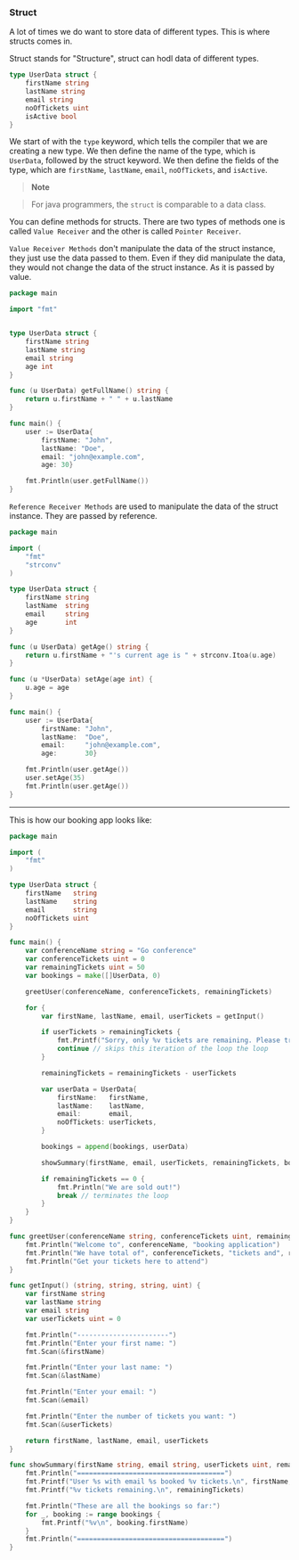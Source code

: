 ### Struct

A lot of times we do want to store data of different types. This is where structs comes in.

Struct stands for "Structure", struct can hodl data of different types. 

```go
type UserData struct {
    firstName string
    lastName string
    email string
    noOfTickets uint
    isActive bool
}
```

We start of with the `type` keyword, which tells the compiler that we are creating a new type. We then define the name of the type, which is `UserData`, followed by the struct keyword. We then define the fields of the type, which are `firstName`, `lastName`, `email`, `noOfTickets`, and `isActive`.


> **Note**

> For java programmers, the `struct` is comparable to a data class.


You can define methods for structs. There are two types of methods one is called `Value Receiver` and the other is called `Pointer Receiver`.

`Value Receiver Methods` don't manipulate the data of the struct instance, they just use the data passed to them. Even if they did manipulate the data, they would not change the data of the struct instance. As it is passed by value.

```go
package main

import "fmt"


type UserData struct {
    firstName string
    lastName string
    email string
	age int
}

func (u UserData) getFullName() string {
	return u.firstName + " " + u.lastName
}

func main() {
	user := UserData{
		firstName: "John",
		lastName: "Doe",
		email: "john@example.com",
		age: 30}

	fmt.Println(user.getFullName())
}
```

`Reference Receiver Methods` are used to manipulate the data of the struct instance. They are passed by reference.

```go
package main

import (
	"fmt"
	"strconv"
)

type UserData struct {
	firstName string
	lastName  string
	email     string
	age       int
}

func (u UserData) getAge() string {
	return u.firstName + "'s current age is " + strconv.Itoa(u.age)
}

func (u *UserData) setAge(age int) {
	u.age = age
}

func main() {
	user := UserData{
		firstName: "John",
		lastName:  "Doe",
		email:     "john@example.com",
		age:       30}

	fmt.Println(user.getAge())
	user.setAge(35)
	fmt.Println(user.getAge())
}
```

---

This is how our booking app looks like:

```go
package main

import (
	"fmt"
)

type UserData struct {
	firstName   string
	lastName    string
	email       string
	noOfTickets uint
}

func main() {
	var conferenceName string = "Go conference"
	var conferenceTickets uint = 0
	var remainingTickets uint = 50
	var bookings = make([]UserData, 0)

	greetUser(conferenceName, conferenceTickets, remainingTickets)

	for {
		var firstName, lastName, email, userTickets = getInput()

		if userTickets > remainingTickets {
			fmt.Printf("Sorry, only %v tickets are remaining. Please try again.\n", remainingTickets)
			continue // skips this iteration of the loop the loop
		}

		remainingTickets = remainingTickets - userTickets

		var userData = UserData{
			firstName:   firstName,
			lastName:    lastName,
			email:       email,
			noOfTickets: userTickets,
		}

		bookings = append(bookings, userData)

		showSummary(firstName, email, userTickets, remainingTickets, bookings)

		if remainingTickets == 0 {
			fmt.Println("We are sold out!")
			break // terminates the loop
		}
	}
}

func greetUser(conferenceName string, conferenceTickets uint, remainingTickets uint) {
	fmt.Println("Welcome to", conferenceName, "booking application")
	fmt.Println("We have total of", conferenceTickets, "tickets and", remainingTickets, "are still remaining.")
	fmt.Println("Get your tickets here to attend")
}

func getInput() (string, string, string, uint) {
	var firstName string
	var lastName string
	var email string
	var userTickets uint = 0

	fmt.Println("-----------------------")
	fmt.Println("Enter your first name: ")
	fmt.Scan(&firstName)

	fmt.Println("Enter your last name: ")
	fmt.Scan(&lastName)

	fmt.Println("Enter your email: ")
	fmt.Scan(&email)

	fmt.Println("Enter the number of tickets you want: ")
	fmt.Scan(&userTickets)

	return firstName, lastName, email, userTickets
}

func showSummary(firstName string, email string, userTickets uint, remainingTickets uint, bookings []UserData) {
	fmt.Println("=====================================")
	fmt.Printf("User %s with email %s booked %v tickets.\n", firstName, email, userTickets)
	fmt.Printf("%v tickets remaining.\n", remainingTickets)

	fmt.Println("These are all the bookings so far:")
	for _, booking := range bookings {
		fmt.Printf("%v\n", booking.firstName)
	}
	fmt.Println("=====================================")
}
```